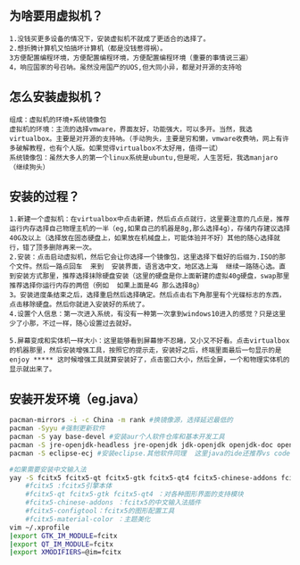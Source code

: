 ## 为啥要用虚拟机？
    1.没钱买更多设备的情况下，安装虚拟机不就成了更适合的选择了。 
    2.想折腾计算机又怕搞坏计算机（都是没钱惹得祸）。
    3方便配置编程环境，方便配置编程环境，方便配置编程环境（重要的事情说三遍）
    4，响应国家的号召呐。虽然没用国产的UOS,但大同小异，都是对开源的支持哈

## 怎么安装虚拟机？
    组成：虚拟机的环境+系统镜像包
    虚拟机的环境：主流的选择vmware，界面友好，功能强大，可以多开。当然，我选virtualbox。主要是对开源的支持呐。（手动狗头，主要是穷和懒，vmware收费呐，网上有许多破解教程，也有个人版。如果觉得virtualbox不太好用，值得一试）
    系统镜像包：虽然大多人的第一个linux系统是ubuntu,但是呢，人生苦短，我选manjaro（继续狗头）

## 安装的过程？
    1.新建一个虚拟机：在virtualbox中点击新建，然后点点点就行，这里要注意的几点是，推荐运行内存选择自己物理主机的一半（eg,如果自己的机器是8g,那么选择4g），存储内存建议选择40G及以上（选择放在固态硬盘上，如果放在机械盘上，可能体验并不好）其他的随心选择就行，错了顶多删除再来一次。
    2.安装：点击启动虚拟机，然后它会让你选择一个镜像包，这里选择下载好的后缀为.ISO的那个文件。然后一路点回车  来到  安装界面，语言选中文，地区选上海  继续一路随心选。直到安装方式那里，推荐选择抹除硬盘安装（这里的硬盘是你上面新建的虚拟40g硬盘，swap那里推荐选择你运行内存的两倍（例如  如果上面是4G 那么选择8g）
    3。安装进度条结束之后，选择重启然后选择确定。然后点击右下角那里有个光碟标志的东西，点击移除硬盘。然后你就进入安装好的系统了。
    4.设置个人信息：第一次进入系统，有没有一种第一次拿到windows10进入的感觉？只是这里少了小那，不过一样，随心设置过去就好。

    5.屏幕变成和实体机一样大小：这里能够看到屏幕惨不忍睹，又小又不好看。点击virtualbox的机器那里，然后安装增强工具，按照它的提示走，安装好之后，终端里面最后一句显示的是enjoy ***** 这时候增强工具就算安装好了，点击窗口大小，然后全屏，一个和物理实体机的显示就出来了。

## 安装开发环境（eg.java）
```sh
pacman-mirrors -i -c China -m rank #换镜像源，选择延迟最低的
pacman -Syyu #强制更新软件
pacman -S yay base-devel #安装aur个人软件仓库和基本开发工具
pacman -S jre-openjdk-headless jre-openjdk jdk-openjdk openjdk-doc openjdk-src #安装java最新版，分别是jre jdk和文档，如果要安装java8在每个安装包后面按tab键  出来补全的选择8就好。
pacman -S eclipse-ecj #安装eclipse.其他软件同理  这里java的ide还推荐vs code（把安装那里换成code,然后就一键安装了，编辑器推荐vim,不过对新手不友好。

#如果需要安装中文输入法
yay -S fcitx5 fcitx5-qt fcitx5-gtk fcitx5-qt4 fcitx5-chinese-addons fcitx5-configtool fcitx5-material-color
	#fcitx5 :fcitx5引擎本体
	#fcitx5-qt fcitx5-gtk fcitx5-qt4 ：对各种图形界面的支持模块
	#fcitx5-chinese-addons ：fcitx5的中文输入法插件
	#fcitx5-configtool：fcitx5的图形配置工具
	#fcitx5-material-color ：主题美化
vim ~/.xprofile
|export GTK_IM_MODULE=fcitx
|export QT_IM_MODULE=fcitx
|export XMODIFIERS=@im=fcitx
```
